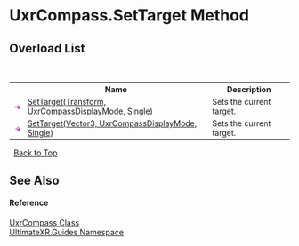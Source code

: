 # UxrCompass.SetTarget Method 
 


## Overload List
&nbsp;<table><tr><th></th><th>Name</th><th>Description</th></tr><tr><td>![Public method](media/pubmethod.gif "Public method")</td><td><a href="M_UltimateXR_Guides_UxrCompass_SetTarget">SetTarget(Transform, UxrCompassDisplayMode, Single)</a></td><td>
Sets the current target.</td></tr><tr><td>![Public method](media/pubmethod.gif "Public method")</td><td><a href="M_UltimateXR_Guides_UxrCompass_SetTarget_1">SetTarget(Vector3, UxrCompassDisplayMode, Single)</a></td><td>
Sets the current target.</td></tr></table>&nbsp;
<a href="#uxrcompass.settarget-method">Back to Top</a>

## See Also


#### Reference
<a href="T_UltimateXR_Guides_UxrCompass">UxrCompass Class</a><br /><a href="N_UltimateXR_Guides">UltimateXR.Guides Namespace</a><br />